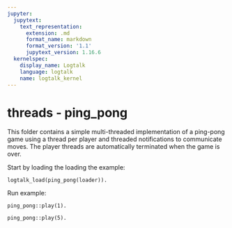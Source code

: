 ```yaml
---
jupyter:
  jupytext:
    text_representation:
      extension: .md
      format_name: markdown
      format_version: '1.1'
      jupytext_version: 1.16.6
  kernelspec:
    display_name: Logtalk
    language: logtalk
    name: logtalk_kernel
---
```


<!--
________________________________________________________________________

This file is part of Logtalk <https://logtalk.org/>  
SPDX-FileCopyrightText: 1998-2025 Paulo Moura <pmoura@logtalk.org>  
SPDX-License-Identifier: Apache-2.0

Licensed under the Apache License, Version 2.0 (the "License");
you may not use this file except in compliance with the License.
You may obtain a copy of the License at

    http://www.apache.org/licenses/LICENSE-2.0

Unless required by applicable law or agreed to in writing, software
distributed under the License is distributed on an "AS IS" BASIS,
WITHOUT WARRANTIES OR CONDITIONS OF ANY KIND, either express or implied.
See the License for the specific language governing permissions and
limitations under the License.
________________________________________________________________________
-->

# threads - ping_pong

This folder contains a simple multi-threaded implementation of a ping-pong
game using a thread per player and threaded notifications to communicate
moves. The player threads are automatically terminated when the game is over.

Start by loading the loading the example:

```logtalk
logtalk_load(ping_pong(loader)).
```

Run example:

```logtalk
ping_pong::play(1).
```

<!--
Ping ...
.... Pong
Game over!

true.
-->

```logtalk
ping_pong::play(5).
```

<!--
Ping ...
.... Pong
Ping ...
.... Pong
Ping ...
.... Pong
Ping ...
.... Pong
Ping ...
.... Pong
Game over!

true.
-->
